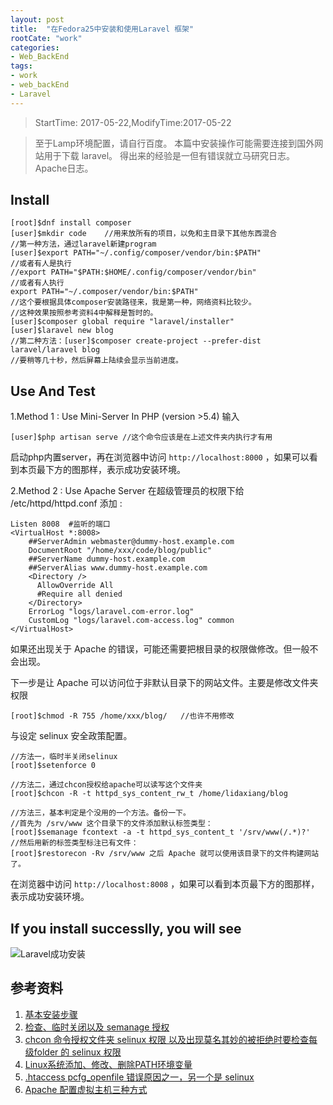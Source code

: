 ```yaml
---
layout: post
title:  "在Fedora25中安装和使用Laravel 框架"
rootCate: "work"
categories:
- Web_BackEnd
tags:
- work
- web_backEnd  
- Laravel
---
```


> StartTime: 2017-05-22,ModifyTime:2017-05-22

> 至于Lamp环境配置，请自行百度。
> 本篇中安装操作可能需要连接到国外网站用于下载 laravel。
> 得出来的经验是一但有错误就立马研究日志。Apache日志。

<!---more--->

## Install
```
[root]$dnf install composer
[user]$mkdir code    //用来放所有的项目，以免和主目录下其他东西混合
//第一种方法，通过laravel新建program
[user]$export PATH="~/.config/composer/vendor/bin:$PATH"
//或者有人是执行
//export PATH="$PATH:$HOME/.config/composer/vendor/bin"
//或者有人执行
export PATH="~/.composer/vendor/bin:$PATH"
//这个要根据具体composer安装路径来，我是第一种，网络资料比较少。
//这种效果按照参考资料4中解释是暂时的。
[user]$composer global require "laravel/installer"
[user]$laravel new blog
//第二种方法：[user]$composer create-project --prefer-dist laravel/laravel blog
//要稍等几十秒，然后屏幕上陆续会显示当前进度。
```
## Use And Test
1.Method 1 : Use Mini-Server In PHP (version >5.4)
输入
```
[user]$php artisan serve //这个命令应该是在上述文件夹内执行才有用
```
启动php内置server，再在浏览器中访问 `http://localhost:8000` ，如果可以看到本页最下方的图那样，表示成功安装环境。


2.Method 2 : Use Apache Server
在超级管理员的权限下给 /etc/httpd/httpd.conf  添加 :
```
Listen 8008  #监听的端口
<VirtualHost *:8008>
    ##ServerAdmin webmaster@dummy-host.example.com
    DocumentRoot "/home/xxx/code/blog/public"
    ##ServerName dummy-host.example.com
    ##ServerAlias www.dummy-host.example.com
    <Directory />
      AllowOverride All
      #Require all denied
    </Directory>
    ErrorLog "logs/laravel.com-error.log"
    CustomLog "logs/laravel.com-access.log" common
</VirtualHost>
```
如果还出现关于 Apache 的错误，可能还需要把根目录的权限做修改。但一般不会出现。

下一步是让 Apache 可以访问位于非默认目录下的网站文件。主要是修改文件夹权限
```
[root]$chmod -R 755 /home/xxx/blog/   //也许不用修改
```
与设定 selinux 安全政策配置。
```
//方法一，临时半关闭selinux
[root]$setenforce 0   

//方法二，通过chcon授权给apache可以读写这个文件夹
[root]$chcon -R -t httpd_sys_content_rw_t /home/lidaxiang/blog

//方法三，基本判定是个没用的一个方法。备份一下。
//首先为 /srv/www 这个目录下的文件添加默认标签类型：
[root]$semanage fcontext -a -t httpd_sys_content_t '/srv/www(/.*)?'
//然后用新的标签类型标注已有文件：
[root]$restorecon -Rv /srv/www 之后 Apache 就可以使用该目录下的文件构建网站了。
```
在浏览器中访问 `http://localhost:8008` ，如果可以看到本页最下方的图那样，表示成功安装环境。

## If you  install successlly, you will see
![Laravel成功安装](http://img.blog.csdn.net/20170224235028491?watermark/2/text/aHR0cDovL2Jsb2cuY3Nkbi5uZXQveGllcWlhb3hpeWFuZw==/font/5a6L5L2T/fontsize/400/fill/I0JBQkFCMA==/dissolve/70/gravity/SouthEast)


## 参考资料
1. [基本安装步骤](https://laravel.com/docs/5.4#installing-laravel)
2. [检查、临时关闭以及 semanage 授权](http://os.51cto.com/art/201105/265956.htm)
3. [chcon 命令授权文件夹 selinux 权限 以及出现莫名其妙的被拒绝时要检查每级folder 的 selinux 权限](http://ericbbs.blogspot.tw/2007/10/apache-under-selinux-apache.html)
4. [Linux系统添加、修改、删除PATH环境变量](http://www.cnblogs.com/bionmr/p/4149527.html)
5. [.htaccess pcfg_openfile 错误原因之一，另一个是 selinux ](http://www.ixueyi.com/jingyan/122200.html)
6. [Apache 配置虚拟主机三种方式](http://www.cnblogs.com/hi-bazinga/archive/2012/04/23/2466605.html)
